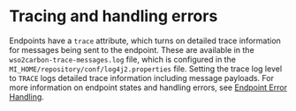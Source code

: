 # Tracing and handling errors

Endpoints have a `trace` attribute, which turns on detailed trace information for messages being sent to the endpoint.
These are available in the `wso2carbon-trace-messages.log` file, which is configured in the `MI_HOME/repository/conf/log4j2.properties` file. Setting the trace log level to `TRACE` logs detailed trace information including message payloads. For more information on endpoint states and handling errors, see [Endpoint Error Handling]({{base_path}}/reference/synapse-properties/endpoint-properties/#endpoint-error-handling-properties).